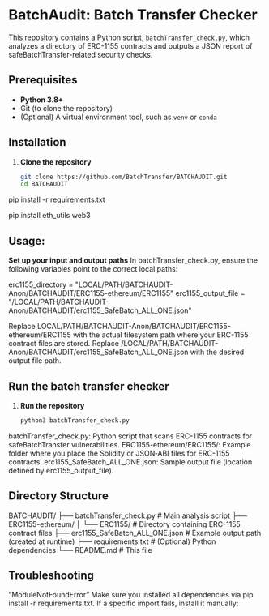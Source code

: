 # BatchAudit:  Batch Transfer Checker

This repository contains a Python script, `batchTransfer_check.py`, which analyzes a directory of ERC-1155 contracts and outputs a JSON report of safeBatchTransfer-related security checks.

## Prerequisites

- **Python 3.8+**  
- Git (to clone the repository)  
- (Optional) A virtual environment tool, such as `venv` or `conda`

## Installation 

1. **Clone the repository**

   ```bash
   git clone https://github.com/BatchTransfer/BATCHAUDIT.git
   cd BATCHAUDIT


pip install -r requirements.txt

pip install eth_utils web3

## Usage:

**Set up your input and output paths**
In batchTransfer_check.py, ensure the following variables point to the correct local paths:

  
  erc1155_directory = "LOCAL/PATH/BATCHAUDIT-Anon/BATCHAUDIT/ERC1155-ethereum/ERC1155"
  erc1155_output_file = "/LOCAL/PATH/BATCHAUDIT-Anon/BATCHAUDIT/erc1155_SafeBatch_ALL_ONE.json"
  
  Replace LOCAL/PATH/BATCHAUDIT-Anon/BATCHAUDIT/ERC1155-ethereum/ERC1155 with the actual filesystem path where your ERC-1155 contract files are stored.
  Replace /LOCAL/PATH/BATCHAUDIT-Anon/BATCHAUDIT/erc1155_SafeBatch_ALL_ONE.json with the desired output file path.


## Run the batch transfer checker


1. **Run the repository**

   ```bash
   python3 batchTransfer_check.py


batchTransfer_check.py: Python script that scans ERC-1155 contracts for safeBatchTransfer vulnerabilities.
ERC1155-ethereum/ERC1155/: Example folder where you place the Solidity or JSON‐ABI files for ERC-1155 contracts.
erc1155_SafeBatch_ALL_ONE.json: Sample output file (location defined by erc1155_output_file).



## Directory Structure

BATCHAUDIT/
├── batchTransfer_check.py       # Main analysis script
├── ERC1155-ethereum/
│   └── ERC1155/                 # Directory containing ERC-1155 contract files
├── erc1155_SafeBatch_ALL_ONE.json  # Example output path (created at runtime)
├── requirements.txt             # (Optional) Python dependencies
└── README.md                    # This file



## Troubleshooting

“ModuleNotFoundError”
Make sure you installed all dependencies via pip install -r requirements.txt. If a specific import fails, install it manually:
